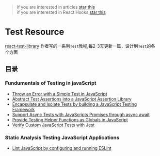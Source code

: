 > if you are interested in articles [star this](https://github.com/snakeUni/uni-articles)  
> if you are interested in React Hooks [star this](https://github.com/snakeUni/uni-hook)

# Test Resource

[react-test-library](https://github.com/kentcdodds/react-testing-library) 作者写的一系列`Test`教程,每2-3天更新一篇，设计到`Test`的各个方面

## 目录

### Fundumentals of Testing in javaScript

+ [Throw an Error with a Simple Test in JavaScript](./Fundumentals/ThrowAnError.md)
+ [Abstract Test Assertions into a JavaScript Assertion Library](./Fundumentals/Abstract.md)
+ [Encapsulate and Isolate Tests by building a JavaScript Testing Framework](./Fundumentals/Encapsulate.md)
+ [Support Async Tests with JavaScripts Promises through async await](./Fundumentals/SupportAsync.md)
+ [Provide Testing Helper Functions as Globals in JavaScript](./Fundumentals/Provide.md)
+ [Verify Custom JavaScript Tests with Jest](./Fundumentals/VerifyCustom.md)

### Static Analysis Testing JavaScript Applications

+ [Lint JavaScript by configuring and running ESLint](./TwoStaticAnalysis/oneEslint.md)
